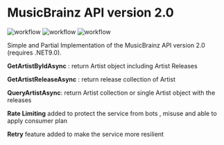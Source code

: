 # MusicBrainz API version 2.0 

![workflow](https://github.com/hkaabasl/MusicBrainzProxy/actions/workflows/ci.yml/badge.svg)
![workflow](https://github.com/hkaabasl/MusicBrainzProxy/actions/workflows/ut.yml/badge.svg)
![workflow](https://github.com/hkaabasl/MusicBrainzProxy/actions/workflows/it.yml/badge.svg)

Simple and Partial Implementation of the MusicBrainz API version 2.0 (requires .NET9.0).

**GetArtistByIdAsync** : return Artist object including Artist Releases

**GetArtistReleaseAsync** : return release collection of Artist

**QueryArtistAsync**: return Artist collection or single Artist object with the releases

**Rate Limiting** added to protect the service from bots , misuse and able to apply consumer plan

**Retry** feature added to make the service more resilient  
